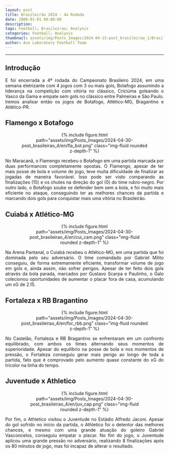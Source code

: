 ```yaml
---
layout: post
title: Brasileirão 2024 - 4a Rodada
date: 2000-01-01 00:00:00
description:
tags: Football; Brasileirao; Analysis
categories: Football; Analysis
thumbnail: assets/img/Posts_Images/2024-04-15-post_brasileirao_1/Brasileirao_Assai_2022.png
author: Ace Laboratory Football Team
---
```


---
<h2>Introdução</h2>

<div style="text-align: justify">
<p align="justify">
E foi encerrada a 4ª rodada do Campeonato Brasileiro 2024, em uma semana eletrizante com 4 jogos com 3 ou mais gols, Botafogo assumindo a liderança na competição com vitória no clássico, Criciúma goleando o Vasco da Gama e empate sem gols no clássico entre Palmeiras e São Paulo. Iremos analisar então os jogos de Botafogo, Atlético-MG, Bragantino e Atlético-PR.
</p>
</div>

<h2>Flamengo x Botafogo</h2>

<div style="text-align: justify">

<div style="width: 80%; margin: 0 auto; text-align: center;">
{% include figure.html path="assets/img/Posts_Images/2024-04-30-post_brasileirao_4/en/fla_bot.png" class="img-fluid rounded z-depth-1" %}
</div>

<p align="justify">

No Maracanã, o Flamengo recebeu o Botafogo em uma partida marcada por duas performances completamente opostas. O Flamengo, apesar de ter mais posse de bola e volume de jogo, teve muita dificuldade de finalizar as jogadas de maneira favorável. Isso pode ser visto comparando as finalizações (15) e os chutes na direção do gol (0) do time rubro-negro. Por outro lado, o Botafogo soube se defender bem sem a bola, e foi muito mais eficiente no ataque, conseguindo ter as melhores chances da partida e marcando dois gols para conquistar mais uma vitória no Brasileirão.


</p>

</div>


<h2>Cuiabá x Atlético-MG</h2>

<div style="text-align: justify">

<div style="width: 80%; margin: 0 auto; text-align: center;">
{% include figure.html path="assets/img/Posts_Images/2024-04-30-post_brasileirao_4/en/cui_cam.png" class="img-fluid rounded z-depth-1" %}
</div>

<p align="justify">

Na Arena Pantanal, o Cuiabá recebeu o Atlético-MG, em uma partida que foi dominada pelo seu adversário. O time comandado por Gabriel Milito conseguiu, de forma extremamente eficiente, transformar volume de jogo em gols e, ainda assim, não sofrer perigos. Apesar de ter feito dois gols através da bola parada, marcados por Gustavo Scarpa e Paulinho, o Galo colecionou oportunidades de aumentar o placar fora de casa, acumulando um xG de 2.15. 

</p>

</div>

<h2>Fortaleza x RB Bragantino
</h2>

<div style="text-align: justify">

<div style="width: 80%; margin: 0 auto; text-align: center;">
{% include figure.html path="assets/img/Posts_Images/2024-04-30-post_brasileirao_4/en/for_rbb.png" class="img-fluid rounded z-depth-1" %}
</div>

<p align="justify">
No Castelão, Fortaleza e RB Bragantino se enfrentaram em um confronto equilibrado, com ambos os times alternando seus momentos de superioridade. Apesar do equilíbrio na posse de bola e nos momentos de pressão, o Fortaleza conseguiu gerar mais perigo ao longo de toda a partida, fato que é comprovado pelo aumento quase constante do xG do tricolor na linha do tempo. 



</p>

</div>

<h2>Juventude x Athletico</h2>

<div style="text-align: justify">

<div style="width: 80%; margin: 0 auto; text-align: center;">
{% include figure.html path="assets/img/Posts_Images/2024-04-30-post_brasileirao_4/en/juv_cap.png" class="img-fluid rounded z-depth-1" %}
</div>

<p align="justify">

Por fim, o Athletico visitou o Juventude no Estádio Alfredo Jaconi. Apesar do gol sofrido no início da partida, o Athletico foi o detentor das melhores chances, e mesmo com uma grande atuação do goleiro Gabriel Vasconcelos, conseguiu empatar o placar. No fim do jogo, o Juventude aplicou uma grande pressão no adversário, realizando 8 finalizações após os 80 minutos de jogo, mas foi incapaz de alterar o resultado.


</p>

</div>
